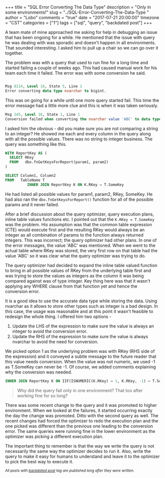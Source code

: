 +++
title = "SQL Error Converting The Data Type"
description = "Only in some environments!"
slug = "../SQL-Error-Converting-The-Data-Type "
author = "Lobo"
comments = "true"
date = "2017-07-21 20:00:00"
timezone = "CST"
categories = ["1"]
tags = ["sql", "query", "backdated post"]
+++

A team mate of mine approached me asking for help in debugging an issue that has been ongoing for a while. He mentioned that the issue with query he was dealing with was sporadic and doesn't happen in all environments. That sounded interesting. I asked him to pull up a chair so we can go over it together. 

The problem was with a query that used to run fine for a long time and started failing a couple of weeks ago. This had caused manual work for his team each time it failed. The error was with some conversion he said.

```sql

Msg 8114, Level 16, State 5, Line 1
Error converting data type nvarchar to bigint.
```

This was on going for a while until one more query started fail. This time the error message had a little more clue and this is when it was taken seriously. 

```sql
Msg 245, Level 16, State 1, Line 1
Conversion failed when converting the nvarchar value 'ABC' to data type int.
```

I asked him the obvious - did you make sure you are not comparing a string to an integer? He showed me each and every column in the query along with all the possible values. There was no string to integer business. The query was something like this. 

```sql
WITH ReportKey AS ( 
  SELECT RKey 
  FROM   dbo.fnGetKeysForReport(param1, param2)
)

SELECT Column1, Column2
FROM   TableName T
          INNER JOIN ReportKey K ON K.RKey = T.SomeKey 
```

He had listed all possible values for param1, param2, RKey, SomeKey. He had also ran the `dbo.fnGetKeysForReport()` function for all of the possible params and it never failed. 

After a brief discussion about the query optimizer, query execution plans, inline table values functions etc. I pointed out that the `K.RKey = T.SomeKey` was the problem. His assumption was that the common table expression (CTE) would execute first and the resulting RKey would always be an integer as all combination of params to the function always returned integers. This was incorrect; the query optimizer had other plans. In one of the error messages, the value 'ABC' was mentioned. When we went to the actual table where RKey was stored, the very first row on that table had the value 'ABC' so it was clear what the query optimizer was trying to do. 

The query optimizer had decided to expand the inline table valued function to bring in all possible values of RKey from the underlying table first and was trying to store the values as integers as the column it was being compared against was of type integer. Key thing here was that it wasn't applying any WHERE clause from that function yet and hence the conversion error. 

It is a good idea to use the accurate data type while storing the data. Using nvarchar as it allows to store other types such as integer is a bad design. In this case, the usage was reasonable and at this point it wasn't feasible to redesign the whole thing. I offered him two options - 
1. Update the LHS of the expression to make sure the value is always an integer to avoid the conversion error.
1. Update the RHS of the expression to make sure the value is always nvarchar to avoid the need for conversion. 

We picked option 1 as the underlying problem was with RKey (RHS side of the expression) and it conveyed a subtle message to the future reader that this value needs conversion. When the value was not numeric, we used -1 as T.SomeKey can never be -1. Of course, we added comments explaining why the conversion was needed. 

```sql
INNER JOIN ReportKey K ON IIF(ISNUMERIC(K.RKey) = 1, K.RKey, -1) = T.SomeKey 
```
> Why did the query fail only in one environment? That too after working fine for so long? 

There was some recent change to the query and it was promoted to higher environment. When we looked at the failures, it started occurring exactly the day the change was promoted. Ditto with the second query as well. The recent changes had forced the optimizer to redo the execution plan and the one picked was different than the previous one leading to the conversion error. The same queries were running fine in the lower environment as the optimizer was picking a different execution plan. 

The important thing to remember is that the way we write the query is not necessarily the same way the optimizer decides to run it. Also, write the query to make it easy for humans to understand and leave it to the optimizer to pick the best way to execute it.

<small>_All posts with [backdated post](/tags/backdated-post) tag are published long after they were written._</small>
